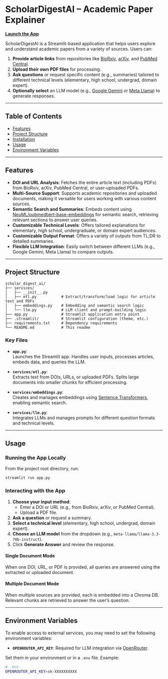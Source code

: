 
# ScholarDigestAI – Academic Paper Explainer

[**Launch the App**](https://scholar-digest-ai.streamlit.app/)

ScholarDigestAI is a Streamlit-based application that helps users explore and understand academic papers from a variety of sources. Users can:

1. **Provide article links** from repositories like [BioRxiv](https://www.biorxiv.org/), [arXiv](https://arxiv.org/), and [PubMed Central](https://www.ncbi.nlm.nih.gov/pmc/).
2. **Upload their own PDF files** for processing.
3. **Ask questions** or request specific content (e.g., summaries) tailored to different technical levels (elementary, high school, undergrad, domain expert).
4. **Optionally select** an LLM model (e.g., [Google Gemini](https://cloud.google.com/gemini) or [Meta Llama](https://ai.meta.com/llama/)) to generate responses.

---

## Table of Contents

- [Features](#features)
- [Project Structure](#project-structure)
- [Installation](#installation)
- [Usage](#usage)
- [Environment Variables](#environment-variables)

---

## Features

- **DOI and URL Analysis**: Fetches the entire article text (including PDFs) from BioRxiv, arXiv, PubMed Central, or user-uploaded PDFs.
- **Multi-Source Support**: Supports academic repositories and uploaded documents, making it versatile for users working with various content sources.
- **Semantic Search and Summaries**: Embeds content using [NeuML/pubmedbert-base-embeddings](https://huggingface.co/NeuML/pubmedbert-base-embeddings) for semantic search, retrieving relevant sections to answer user queries.
- **Customizable Technical Levels**: Offers tailored explanations for elementary, high school, undergraduate, or domain expert audiences.
- **Customizable Output Format**: Offers a variety of outputs from TL;DR to detailed summaries. 
- **Flexible LLM Integration**: Easily switch between different LLMs (e.g., Google Gemini, Meta Llama) to compare outputs.

---

## Project Structure

```
scholar_digest_ai/
├── services/
│   ├── __init__.py
│   ├── etl.py           # Extract/transform/load logic for article text and PDFs
│   ├── embeddings.py    # Embedding and semantic search logic
│   └── llm.py           # LLM client and prompt-building logic
├── app.py               # Streamlit application entry point
├── .streamlit/          # Streamlit configuration (theme, etc.)
├── requirements.txt     # Dependency requirements
└── README.md            # This readme
```

### Key Files

- **`app.py`**:  
  Launches the Streamlit app. Handles user inputs, processes articles, embeds data, and queries the LLM.
  
- **`services/etl.py`**:  
  Extracts text from DOIs, URLs, or uploaded PDFs. Splits large documents into smaller chunks for efficient processing.

- **`services/embeddings.py`**:  
  Creates and manages embeddings using [Sentence Transformers](https://www.sbert.net/), enabling semantic search.

- **`services/llm.py`**:  
  Integrates LLMs and manages prompts for different question formats and technical levels.

---

## Usage

### Running the App Locally

From the project root directory, run:

```bash
streamlit run app.py
```


### Interacting with the App

1. **Choose your input method**:
   - Enter a DOI or URL (e.g., from BioRxiv, arXiv, or PubMed Central).
   - Upload a PDF file.
2. **Ask a question** or request a summary.
3. **Select a technical level** (elementary, high school, undergrad, domain expert).
4. **Choose an LLM model** from the dropdown (e.g., `meta-llama/llama-3.3-70b-instruct`).
5. Click **Generate Answer** and review the response.

#### Single Document Mode
When one DOI, URL, or PDF is provided, all queries are answered using the extracted or uploaded document.

#### Multiple Document Mode
When multiple sources are provided, each is embedded into a Chroma DB. Relevant chunks are retrieved to answer the user’s question.

---

## Environment Variables

To enable access to external services, you may need to set the following environment variables:

- **`OPENROUTER_API_KEY`**: Required for LLM integration via [OpenRouter](https://openrouter.ai/).

Set them in your environment or in a `.env` file. Example:

```bash
# .env
OPENROUTER_API_KEY=sk-XXXXXXXXXX
```


